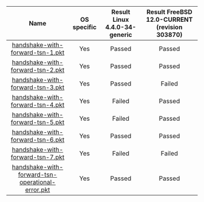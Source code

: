 | Name                                                                                                     | OS specific | Result Linux 4.4.0-34-generic | Result FreeBSD 12.0-CURRENT (revision 303870) |
|:--------------------------------------------------------------------------------------------------------:|:-----------:|:-----------------------------:|:---------------------------------------------:|
| [handshake-with-forward-tsn-1.pkt](handshake-with-forward-tsn-1.pkt "-")                                 | Yes         | Passed                        | Passed                                        |
| [handshake-with-forward-tsn-2.pkt](handshake-with-forward-tsn-2.pkt "-")                                 | Yes         | Passed                        | Passed                                        |
| [handshake-with-forward-tsn-3.pkt](handshake-with-forward-tsn-3.pkt "-")                                 | Yes         | Passed                        | Failed                                        |
| [handshake-with-forward-tsn-4.pkt](handshake-with-forward-tsn-4.pkt "-")                                 | Yes         | Failed                        | Passed                                        |
| [handshake-with-forward-tsn-5.pkt](handshake-with-forward-tsn-5.pkt "-")                                 | Yes         | Failed                        | Passed                                        |
| [handshake-with-forward-tsn-6.pkt](handshake-with-forward-tsn-6.pkt "-")                                 | Yes         | Passed                        | Passed                                        |
| [handshake-with-forward-tsn-7.pkt](handshake-with-forward-tsn-7.pkt "-")                                 | Yes         | Failed                        | Failed                                        |
| [handshake-with-forward-tsn-operational-error.pkt](handshake-with-forward-tsn-operational-error.pkt "-") | Yes         | Passed                        | Passed                                        |
